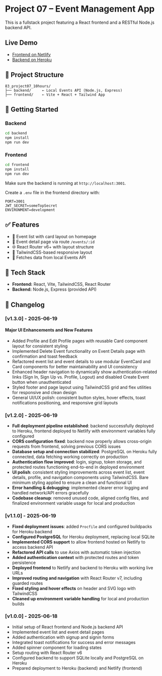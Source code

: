 # Project 07 – Event Management App

This is a fullstack project featuring a React frontend and a RESTful Node.js backend API.

## Live Demo
- [Frontend on Netlify](https://event-management-app.netlify.app)
- [Backend on Heroku](https://event-management-app-backend.herokuapp.com)

## 🔧 Project Structure

```
83_project07_10hours/
├── backend/     ← Local Events API (Node.js, Express)
├── frontend/    ← Vite + React + Tailwind App
```

## 🚀 Getting Started

### Backend
```bash
cd backend
npm install
npm run dev
```

### Frontend
```bash
cd frontend
npm install
npm run dev
```

Make sure the backend is running at `http://localhost:3001`.

Create a `.env` file in the frontend directory with:
```env
PORT=3001
JWT_SECRET=someTopSecret
ENVIRONMENT=development
```

## ✅ Features

- 📄 Event list with card layout on homepage
- 🔎 Event detail page via route `/events/:id`
- 🌐 React Router v6+ with layout structure
- 🎨 TailwindCSS-based responsive layout
- 🔁 Fetches data from local Events API

## 🧱 Tech Stack

- **Frontend:** React, Vite, TailwindCSS, React Router
- **Backend:** Node.js, Express (provided API)

## 📜 Changelog

### [v1.3.0] - 2025-06-19
#### Major UI Enhancements and New Features

-	Added Profile and Edit Profile pages with reusable Card component layout for consistent styling
- Implemented Delete Event functionality on Event Details page with confirmation and toast feedback
- Refactored event list and event details to use modular EventCard and Card components for better maintainability and UI consistency
- Enhanced header navigation to dynamically show authentication-related links (Sign In, Sign Up vs. Profile, Logout) and disabled Create Event button when unauthenticated
- Styled footer and page layout using TailwindCSS grid and flex utilities for responsive and clean design
- General UI/UX polish: consistent button styles, hover effects, toast notifications positioning, and responsive grid layouts


### [v1.2.0] - 2025-06-19

- **Full deployment pipeline established**: backend successfully deployed to Heroku, frontend deployed to Netlify with environment variables fully configured  
- **CORS configuration fixed**: backend now properly allows cross-origin requests from frontend, solving previous CORS issues  
- **Database setup and connection stabilized**: PostgreSQL on Heroku fully connected, data fetching working correctly on production  
- **Authentication flow improved**: login, signup, token storage, and protected routes functioning end-to-end in deployed environment  
- **UI polish**: consistent styling improvements across event list, event details, profile, and navigation components using TailwindCSS. Bare minimum styling applied to ensure a clean and functional UI 
- **Error handling & debugging**: implemented clearer error logging and handled network/API errors gracefully  
- **Codebase cleanup**: removed unused code, aligned config files, and finalized environment variable usage for local and production

### [v1.1.0] - 2025-06-19

- **Fixed deployment issues**: added `Procfile` and configured buildpacks for Heroku backend
- **Configured PostgreSQL** for Heroku deployment, replacing local SQLite
- **Implemented CORS support** to allow frontend hosted on Netlify to access backend API
- **Refactored API calls** to use Axios with automatic token injection
- **Added authentication context** with protected routes and token persistence
- **Deployed frontend** to Netlify and backend to Heroku with working live URLs
- **Improved routing and navigation** with React Router v7, including guarded routes
- **Fixed styling and hover effects** on header and SVG logo with TailwindCSS
- **Cleaned up environment variable handling** for local and production builds

### [v1.0.0] - 2025-06-18

- Initial setup of React frontend and Node.js backend API
- Implemented event list and event detail pages
- Added authentication with signup and signin forms
- Integrated toast notifications for success and error messages
- Added spinner component for loading states
- Setup routing with React Router v6
- Configured backend to support SQLite locally and PostgreSQL on Heroku
- Prepared deployment to Heroku (backend) and Netlify (frontend)